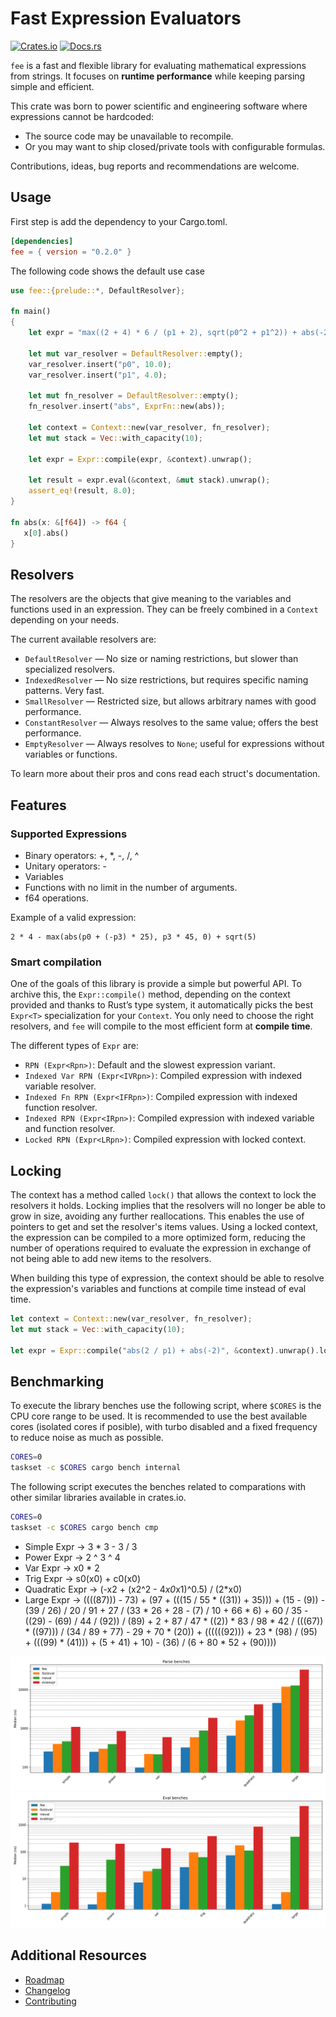# Fast Expression Evaluators

[![Crates.io](https://img.shields.io/crates/v/fee.svg)](https://crates.io/crates/fee)
[![Docs.rs](https://docs.rs/fee/badge.svg)](https://docs.rs/fee)

`fee` is a fast and flexible library for evaluating mathematical
expressions from strings. It focuses on **runtime performance**
while keeping parsing simple and efficient.

This crate was born to power scientific and engineering software
where expressions cannot be hardcoded:
- The source code may be unavailable to recompile.
- Or you may want to ship closed/private tools with configurable formulas.

Contributions, ideas, bug reports and recommendations are welcome.

## Usage

First step is add the dependency to your Cargo.toml.

```toml
[dependencies]
fee = { version = "0.2.0" }
```

The following code shows the default use case

```rust
use fee::{prelude::*, DefaultResolver};

fn main()
{
    let expr = "max((2 + 4) * 6 / (p1 + 2), sqrt(p0^2 + p1^2)) + abs(-2)";

    let mut var_resolver = DefaultResolver::empty();
    var_resolver.insert("p0", 10.0);
    var_resolver.insert("p1", 4.0);

    let mut fn_resolver = DefaultResolver::empty();
    fn_resolver.insert("abs", ExprFn::new(abs));

    let context = Context::new(var_resolver, fn_resolver);
    let mut stack = Vec::with_capacity(10);

    let expr = Expr::compile(expr, &context).unwrap();

    let result = expr.eval(&context, &mut stack).unwrap();
    assert_eq!(result, 8.0);
}

fn abs(x: &[f64]) -> f64 {
   x[0].abs()
}
```

## Resolvers

The resolvers are the objects that give meaning to the variables and
functions used in an expression. They can be freely combined in a
`Context` depending on your needs.

The current available resolvers are:

- `DefaultResolver` — No size or naming restrictions, but slower than specialized resolvers.
- `IndexedResolver` — No size restrictions, but requires specific naming patterns. Very fast.
- `SmallResolver` — Restricted size, but allows arbitrary names with good performance.
- `ConstantResolver` — Always resolves to the same value; offers the best performance.
- `EmptyResolver` — Always resolves to `None`; useful for expressions without variables or functions.

To learn more about their pros and cons read each struct's documentation.

## Features

### Supported Expressions

- Binary operators: +, \*, -, /, ^
- Unitary operators: -
- Variables
- Functions with no limit in the number of arguments.
- f64 operations.

Example of a valid expression:

```
2 * 4 - max(abs(p0 + (-p3) * 25), p3 * 45, 0) + sqrt(5)
```

### Smart compilation

One of the goals of this library is provide a simple but powerful API. To archive
this, the `Expr::compile()` method, depending on the context provided and thanks to
Rust’s type system, it automatically picks the best `Expr<T>` specialization for
your `Context`. You only need to choose the right resolvers, and `fee` will compile
to the most efficient form at **compile time**.

The different types of `Expr` are:

- `RPN (Expr<Rpn>)`: Default and the slowest expression variant.
- `Indexed Var RPN (Expr<IVRpn>)`: Compiled expression with indexed variable resolver.
- `Indexed Fn RPN (Expr<IFRpn>)`: Compiled expression with indexed function resolver.
- `Indexed RPN (Expr<IRpn>)`: Compiled expression with indexed variable and function resolver.
- `Locked RPN (Expr<LRpn>)`: Compiled expression with locked context.

## Locking

The context has a method called `lock()` that allows the context to lock
the resolvers it holds. Locking implies that the resolvers will no
longer be able to grow in size, avoiding any further reallocations. This enables
the use of pointers to get and set the resolver's items values. Using a locked
context, the expression can be compiled to a more optimized form, reducing the
number of operations required to evaluate the expression in exchange of not being
able to add new items to the resolvers.

When building this type of expression, the context should be able to resolve
the expression's variables and functions at compile time instead of eval time.

```Rust
let context = Context::new(var_resolver, fn_resolver);
let mut stack = Vec::with_capacity(10);

let expr = Expr::compile("abs(2 / p1) + abs(-2)", &context).unwrap().lock();
```

## Benchmarking

To execute the library benches use the following script, where `$CORES` is the
CPU core range to be used. It is recommended to use the best available cores
(isolated cores if posible), with turbo disabled and a fixed frequency to reduce
noise as much as possible.

```bash
CORES=0
taskset -c $CORES cargo bench internal
```

The following script executes the benches related to comparations with
other similar libraries available in crates.io.

```bash
CORES=0
taskset -c $CORES cargo bench cmp
```

- Simple Expr -> 3 * 3 - 3 / 3
- Power Expr -> 2 ^ 3 ^ 4
- Var Expr -> x0 * 2
- Trig Expr -> s0(x0) + c0(x0)
- Quadratic Expr -> (-x2 + (x2^2 - 4*x0*x1)^0.5) / (2*x0)
- Large Expr -> ((((87))) - 73) + (97 + (((15 / 55 * ((31)) + 35))) + (15 - (9)) - (39 / 26) / 20 / 91 + 27 / (33 * 26 + 28 - (7) / 10 + 66 * 6) + 60 / 35 - ((29) - (69) / 44 / (92)) / (89) + 2 + 87 / 47 * ((2)) * 83 / 98 * 42 / (((67)) * ((97))) / (34 / 89 + 77) - 29 + 70 * (20)) + ((((((92))) + 23 * (98) / (95) + (((99) * (41))) + (5 + 41) + 10) - (36) / (6 + 80 * 52 + (90))))


![Parse comparations benchmarks](plots/cmp_parse_bench.png)
![Eval comparations benchmarks](plots/cmp_eval_bench.png)


## Additional Resources

- [Roadmap](ROADMAP.md)
- [Changelog](CHANGELOG.md)
- [Contributing](CONTRIBUTING.md)
